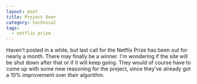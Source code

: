 ```yaml
---
layout: post
title: Project Over
category: technical
tags:
  - netflix prize
---
```

Haven't posted in a while, but last call for the Netflix Prize has been out for nearly a month. There may finally be a winner. I'm wondering if the site will be shut down after that or if it will keep going. They would of course have to come up with some new reasoning for the project, since they've already got a 10% improvement over their algorithm.
